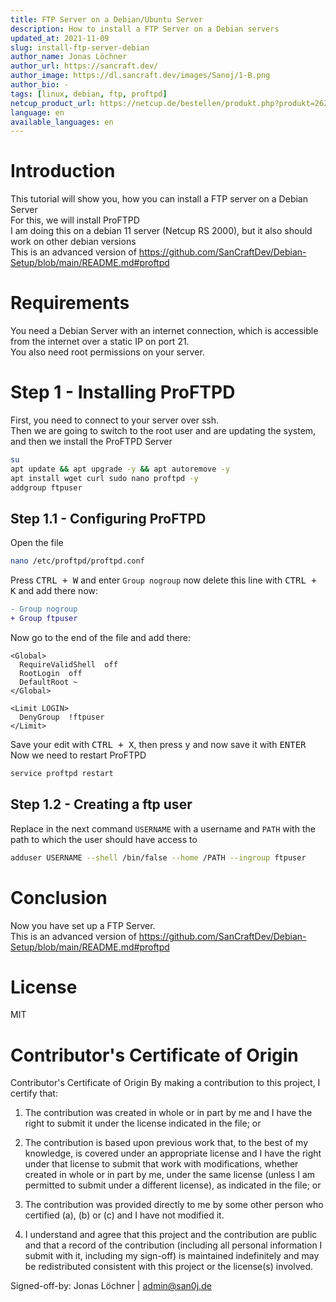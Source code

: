 ```yaml
---
title: FTP Server on a Debian/Ubuntu Server
description: How to install a FTP Server on a Debian servers
updated_at: 2021-11-09
slug: install-ftp-server-debian
author_name: Jonas Löchner
author_url: https://sancraft.dev/
author_image: https://dl.sancraft.dev/images/Sanoj/1-B.png
author_bio: -
tags: [linux, debian, ftp, proftpd]
netcup_product_url: https://netcup.de/bestellen/produkt.php?produkt=2623
language: en
available_languages: en
---
```


# Introduction
This tutorial will show you, how you can install a FTP server on a Debian Server <br>
For this, we will install ProFTPD <br>
I am doing this on a debian 11 server (Netcup RS 2000), but it also should work on other debian versions <br>
This is an advanced version of https://github.com/SanCraftDev/Debian-Setup/blob/main/README.md#proftpd

# Requirements
You need a Debian Server with an internet connection, which is accessible from the internet over a static IP on port 21.  <br>
You also need root permissions on your server.

# Step 1 - Installing ProFTPD
First, you need to connect to your server over ssh. <br>
Then we are going to switch to the root user and are updating the system, and then we install the ProFTPD Server
```sh
su
apt update && apt upgrade -y && apt autoremove -y
apt install wget curl sudo nano proftpd -y
addgroup ftpuser
```

## Step 1.1 - Configuring ProFTPD
Open the file
```sh
nano /etc/proftpd/proftpd.conf
```

Press <kbd>CTRL + W</kbd> and enter `Group nogroup` now delete this line with <kbd>CTRL + K</kbd> and add there now:
```diff
- Group nogroup
+ Group ftpuser
```

Now go to the end of the file and add there:
```
<Global>
  RequireValidShell  off
  RootLogin  off
  DefaultRoot ~
</Global>
 
<Limit LOGIN>
  DenyGroup  !ftpuser
</Limit>
```
Save your edit with <kbd>CTRL + X</kbd>, then press <kbd>y</kbd> and now save it with <kbd>ENTER</kbd> <br>
Now we need to restart ProFTPD
```sh
service proftpd restart
```

## Step 1.2 - Creating a ftp user
Replace in the next command `USERNAME` with a username and `PATH` with the path to which the user should have access to
```sh
adduser USERNAME --shell /bin/false --home /PATH --ingroup ftpuser
```

# Conclusion
Now you have set up a FTP Server. <br>
This is an advanced version of https://github.com/SanCraftDev/Debian-Setup/blob/main/README.md#proftpd

# License
MIT

# Contributor's Certificate of Origin
Contributor's Certificate of Origin By making a contribution to this project, I certify that:

 1) The contribution was created in whole or in part by me and I have the right to submit it under the license indicated in the file; or

 2) The contribution is based upon previous work that, to the best of my knowledge, is covered under an appropriate license and I have the right under that license to submit that work with modifications, whether created in whole or in part by me, under the same license (unless I am permitted to submit under a different license), as indicated in the file; or

 3) The contribution was provided directly to me by some other person who certified (a), (b) or (c) and I have not modified it.

 4) I understand and agree that this project and the contribution are public and that a record of the contribution (including all personal information I submit with it, including my sign-off) is maintained indefinitely and may be redistributed consistent with this project or the license(s) involved.

Signed-off-by: Jonas Löchner | [admin@san0j.de](mailto:admin@san0j.de)
